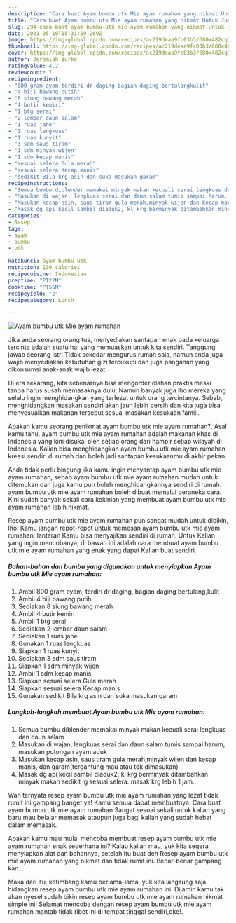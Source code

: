 ```yaml
---
description: "Cara buat Ayam bumbu utk Mie ayam rumahan yang nikmat Untuk Jualan"
title: "Cara buat Ayam bumbu utk Mie ayam rumahan yang nikmat Untuk Jualan"
slug: 294-cara-buat-ayam-bumbu-utk-mie-ayam-rumahan-yang-nikmat-untuk-jualan
date: 2021-05-10T15:31:59.269Z
image: https://img-global.cpcdn.com/recipes/ac219deaa9fc03b3/680x482cq70/ayam-bumbu-utk-mie-ayam-rumahan-foto-resep-utama.jpg
thumbnail: https://img-global.cpcdn.com/recipes/ac219deaa9fc03b3/680x482cq70/ayam-bumbu-utk-mie-ayam-rumahan-foto-resep-utama.jpg
cover: https://img-global.cpcdn.com/recipes/ac219deaa9fc03b3/680x482cq70/ayam-bumbu-utk-mie-ayam-rumahan-foto-resep-utama.jpg
author: Jeremiah Burke
ratingvalue: 4.2
reviewcount: 7
recipeingredient:
- "800 gram ayam terdiri dr daging bagian daging bertulangkulit"
- "4 biji bawang putih"
- "8 siung bawang merah"
- "4 butir kemiri"
- "1 btg serai"
- "2 lembar daun salam"
- "1 ruas jahe"
- "1 ruas lengkuas"
- "1 ruas kunyit"
- "3 sdm saus tiram"
- "1 sdm minyak wijen"
- "1 sdm kecap manis"
- "sesuai selera Gula merah"
- "sesuai selera Kecap manis"
- "sedikit Bila krg asin dan suka masukan garam"
recipeinstructions:
- "Semua bumbu diblender memakai minyak makan kecuali serai lengkuas dan daun salam"
- "Masukan di wajan, lengkuas serai dan daun salam tumis sampai harum, masukan potongan ayam aduk"
- "Masukan kecap asin, saus tiram gula merah,minyak wijen dan kecap manis, dan garam(tergantung mau atau tdk dimasukan)"
- "Masak dg api kecil sambil diaduk2, kl krg berminyak ditambahkan minyak makan sedikit lg sesuai selera..masak krg lebih 1 jam.."
categories:
- Resep
tags:
- ayam
- bumbu
- utk

katakunci: ayam bumbu utk 
nutrition: 130 calories
recipecuisine: Indonesian
preptime: "PT22M"
cooktime: "PT55M"
recipeyield: "2"
recipecategory: Lunch

---
```



![Ayam bumbu utk Mie ayam rumahan](https://img-global.cpcdn.com/recipes/ac219deaa9fc03b3/680x482cq70/ayam-bumbu-utk-mie-ayam-rumahan-foto-resep-utama.jpg)

Jika anda seorang orang tua, menyediakan santapan enak pada keluarga tercinta adalah suatu hal yang memuaskan untuk kita sendiri. Tanggung jawab seorang istri Tidak sekedar mengurus rumah saja, namun anda juga wajib menyediakan kebutuhan gizi tercukupi dan juga panganan yang dikonsumsi anak-anak wajib lezat.

Di era  sekarang, kita sebenarnya bisa mengorder olahan praktis meski tanpa harus susah memasaknya dulu. Namun banyak juga lho mereka yang selalu ingin menghidangkan yang terlezat untuk orang tercintanya. Sebab, menghidangkan masakan sendiri akan jauh lebih bersih dan kita juga bisa menyesuaikan makanan tersebut sesuai masakan kesukaan famili. 



Apakah kamu seorang penikmat ayam bumbu utk mie ayam rumahan?. Asal kamu tahu, ayam bumbu utk mie ayam rumahan adalah makanan khas di Indonesia yang kini disukai oleh setiap orang dari hampir setiap wilayah di Indonesia. Kalian bisa menghidangkan ayam bumbu utk mie ayam rumahan kreasi sendiri di rumah dan boleh jadi santapan kesukaanmu di akhir pekan.

Anda tidak perlu bingung jika kamu ingin menyantap ayam bumbu utk mie ayam rumahan, sebab ayam bumbu utk mie ayam rumahan mudah untuk ditemukan dan juga kamu pun boleh menghidangkannya sendiri di rumah. ayam bumbu utk mie ayam rumahan boleh dibuat memalui beraneka cara. Kini sudah banyak sekali cara kekinian yang membuat ayam bumbu utk mie ayam rumahan lebih nikmat.

Resep ayam bumbu utk mie ayam rumahan pun sangat mudah untuk dibikin, lho. Kamu jangan repot-repot untuk memesan ayam bumbu utk mie ayam rumahan, lantaran Kamu bisa menyajikan sendiri di rumah. Untuk Kalian yang ingin mencobanya, di bawah ini adalah cara membuat ayam bumbu utk mie ayam rumahan yang enak yang dapat Kalian buat sendiri.

<!--inarticleads1-->

##### Bahan-bahan dan bumbu yang digunakan untuk menyiapkan Ayam bumbu utk Mie ayam rumahan:

1. Ambil 800 gram ayam, terdiri dr daging, bagian daging bertulang,kulit
1. Ambil 4 biji bawang putih
1. Sediakan 8 siung bawang merah
1. Ambil 4 butir kemiri
1. Ambil 1 btg serai
1. Sediakan 2 lembar daun salam
1. Sediakan 1 ruas jahe
1. Gunakan 1 ruas lengkuas
1. Siapkan 1 ruas kunyit
1. Sediakan 3 sdm saus tiram
1. Siapkan 1 sdm minyak wijen
1. Ambil 1 sdm kecap manis
1. Siapkan sesuai selera Gula merah
1. Siapkan sesuai selera Kecap manis
1. Gunakan sedikit Bila krg asin dan suka masukan garam




<!--inarticleads2-->

##### Langkah-langkah membuat Ayam bumbu utk Mie ayam rumahan:

1. Semua bumbu diblender memakai minyak makan kecuali serai lengkuas dan daun salam
1. Masukan di wajan, lengkuas serai dan daun salam tumis sampai harum, masukan potongan ayam aduk
1. Masukan kecap asin, saus tiram gula merah,minyak wijen dan kecap manis, dan garam(tergantung mau atau tdk dimasukan)
1. Masak dg api kecil sambil diaduk2, kl krg berminyak ditambahkan minyak makan sedikit lg sesuai selera..masak krg lebih 1 jam..




Wah ternyata resep ayam bumbu utk mie ayam rumahan yang lezat tidak rumit ini gampang banget ya! Kamu semua dapat membuatnya. Cara buat ayam bumbu utk mie ayam rumahan Sangat sesuai sekali untuk kalian yang baru mau belajar memasak ataupun juga bagi kalian yang sudah hebat dalam memasak.

Apakah kamu mau mulai mencoba membuat resep ayam bumbu utk mie ayam rumahan enak sederhana ini? Kalau kalian mau, yuk kita segera menyiapkan alat dan bahannya, setelah itu buat deh Resep ayam bumbu utk mie ayam rumahan yang nikmat dan tidak rumit ini. Benar-benar gampang kan. 

Maka dari itu, ketimbang kamu berlama-lama, yuk kita langsung saja hidangkan resep ayam bumbu utk mie ayam rumahan ini. Dijamin kamu tak akan nyesel sudah bikin resep ayam bumbu utk mie ayam rumahan nikmat simple ini! Selamat mencoba dengan resep ayam bumbu utk mie ayam rumahan mantab tidak ribet ini di tempat tinggal sendiri,oke!.

